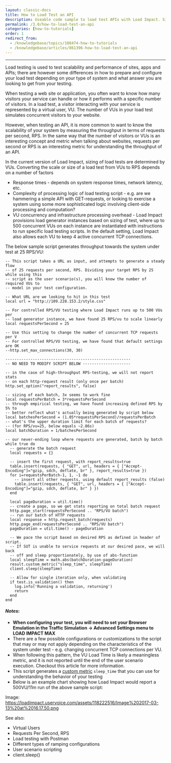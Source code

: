 ```yaml
---
layout: classic-docs
title: How to Load Test an API
description: Useable code sample to load test APIs with Load Impact. Simply put your endpoint in.  This will make 25 rps per VU until the test is over.
permalink: /3.0/how-to-load-test-an-api
categories: [how-to-tutorials]
order: 1
redirect_from:
  - /knowledgebase/topics/108474-how-to-tutorials
  - /knowledgebase/articles/861396-how-to-load-test-an-api
---
```


***

Load testing is used to test scalability and performance of sites, apps and APIs; there are however some differences in how to prepare and configure your load test depending on your type of system and what answer you are looking to get from your testing.

When testing a web site or application, you often want to know how many visitors your service can handle or how it performs with a specific number of visitors. In a load test, a visitor interacting with your service is represented by a virtual user, VU. The number of VUs in your load test simulates concurrent visitors to your website.

However, when testing an API, it is more common to want to know the scalability of your system by measuring the throughput in terms of requests per second, RPS. In the same way that the number of visitors or VUs is an interesting concept and metric when talking about websites, requests per second or RPS is an interesting metric for understanding the throughput of an API.

In the current version of Load Impact, sizing of load tests are determined by VUs. Converting the scale or size of a load test from VUs to RPS depends on a number of factors

- Response times - depends on system response times, network latency, etc.
- Complexity of processing logic of load testing script - e.g. are we hammering a simple API with GET-requests, or looking to exercise a system using some more sophisticated logic involving client-side processing and computation?
- VU concurrency and infrastructure processing overhead - Load Impact provisions load generator instances based on sizing of test, where up to 500 concurrent VUs on each instance are instantiated with instructions to run specific load testing scripts. In the default setting, Load Impact also allows each VU to keep 4 active concurrent TCP connections.

The below sample script generates throughput towards the system under test at 25 RPS/VU:

```
-- This script takes a URL as input, and attempts to generate a steady flow
-- of 25 requests per second, RPS. Dividing your target RPS by 25 while using this
-- script as the user scenario(s), you will know the number of required VUs to
-- model in your test configuration.

-- What URL are we looking to hit in this test
local url = "http://109.228.153.2/style.css"

-- For controlled RPS/VU testing where Load Impact runs up to 500 VUs per
-- load generator instance, we have found 25 RPS/vu to scale linearly
local requestsPerSecond = 25

-- Use this setting to change the number of concurrent TCP requests per V
-- For controlled RPS/VU testing, we have found that default settings are OK
--http.set_max_connections(30, 30)

-------------------------------------------------------
-- NO NEED TO MODIFY SCRIPT BELOW ---------------------

-- in the case of high-throughput RPS-testing, we will not report stats
-- on each http-request result (only once per batch)
http.set_option("report_results", false)

-- sizing of each batch, 3x seems to work fine
local requestsPerBatch = 3*requestsPerSecond
-- through empirical testing, we have found increasing defined RPS by 5% to
-- better reflect what's actually being generated by script below
local batchesPerSecond = (1.05*requestsPerSecond)/requestsPerBatch
-- what's the upper duration limit for each batch of requests?
-- (for RPS/vu=25, below equals ~2.86s)
local batchDuration = 1/batchesPerSecond

-- our never-ending loop where requests are generated, batch by batch
while true do
  -- generate the batch request
  local requests = {}

  -- insert the first request, with report_results=true
  table.insert(requests, { "GET", url, headers = { ["Accept-Encoding"]="gzip, sdch, deflate, br" }, report_results=true })
  for i=requestsPerBatch-1, 1, -1 do
    -- insert all other requests, using default report_results (false)
    table.insert(requests, { "GET", url, headers = { ["Accept-Encoding"]="gzip, sdch, deflate, br" } })
  end

  local pageDuration = util.time()
  -- create a page, so we get stats reporting on total batch request
  http.page_start(requestsPerSecond .. "RPS/VU batch")
  -- run our batch of HTTP requests
  local response = http.request_batch(requests)
  http.page_end(requestsPerSecond .. "RPS/VU batch")
  pageDuration = util.time() - pageDuration

  -- We pace the script based on desired RPS as defined in header of script.
  -- If SUT is unable to service requests at our desired pace, we will back
  -- off and sleep proportionately, by use of abs-function
  local sleepTime = math.abs(batchDuration-pageDuration)
  result.custom_metric("sleep_time", sleepTime)
  client.sleep(sleepTime)

  -- Allow for single iteration only, when validating
  if test.is_validation() then
    log.info('Running a validation, returning')
    return
  end
end
```

#### _Notes_:

- **When configuring your test, you will need to set your Browser Emulation in the Traffic Simulation -> Advanced Settings menu to LOAD IMPACT MAX**
- There are a few possible configurations or customizations to the script that may or may not apply depending on the characteristics of the system under test - e.g. changing concurrent TCP connections per VU.
- When following this pattern, the VU Load Time is likely a meaningless metric, and it is not reported until the end of the user scenario execution. Checkout this article for more information.
- This script generates a [custom metric](creating-custom-metrics) `sleep_time` that you can use for understanding the behavior of your testing
- Below is an example chart showing how Load Impact would report a 500VU/11m run of the above sample script:

Image: https://loadimpact.uservoice.com/assets/118222516/Image%202017-03-13%20at%2016.17.50.png

See also:
- Virtual Users
- Requests Per Second, RPS
- Load testing with Postman
- Different types of ramping configurations
- User scenario scripting
- client.sleep()
